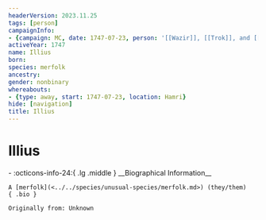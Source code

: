 ```yaml
---
headerVersion: 2023.11.25
tags: [person]
campaignInfo:
- {campaign: MC, date: 1747-07-23, person: '[[Wazir]], [[Trok]], and [[Ryu]]', type: seen, format: '<met:Ux> by <person:x> on <target> in <current:2>'}
activeYear: 1747
name: Illius
born:
species: merfolk
ancestry:
gender: nonbinary
whereabouts:
- {type: away, start: 1747-07-23, location: Hamri}
hide: [navigation]
title: Illius
---
```

# Illius
<div class="grid cards ext-narrow-margin ext-one-column" markdown>
- :octicons-info-24:{ .lg .middle } __Biographical Information__

    A [merfolk](<../../species/unusual-species/merfolk.md>) (they/them)  
    { .bio }

    Originally from: Unknown
</div>



